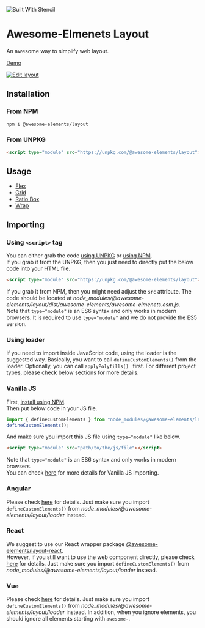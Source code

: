 ![Built With Stencil](https://img.shields.io/badge/-Built%20With%20Stencil-16161d.svg?logo=data%3Aimage%2Fsvg%2Bxml%3Bbase64%2CPD94bWwgdmVyc2lvbj0iMS4wIiBlbmNvZGluZz0idXRmLTgiPz4KPCEtLSBHZW5lcmF0b3I6IEFkb2JlIElsbHVzdHJhdG9yIDE5LjIuMSwgU1ZHIEV4cG9ydCBQbHVnLUluIC4gU1ZHIFZlcnNpb246IDYuMDAgQnVpbGQgMCkgIC0tPgo8c3ZnIHZlcnNpb249IjEuMSIgaWQ9IkxheWVyXzEiIHhtbG5zPSJodHRwOi8vd3d3LnczLm9yZy8yMDAwL3N2ZyIgeG1sbnM6eGxpbms9Imh0dHA6Ly93d3cudzMub3JnLzE5OTkveGxpbmsiIHg9IjBweCIgeT0iMHB4IgoJIHZpZXdCb3g9IjAgMCA1MTIgNTEyIiBzdHlsZT0iZW5hYmxlLWJhY2tncm91bmQ6bmV3IDAgMCA1MTIgNTEyOyIgeG1sOnNwYWNlPSJwcmVzZXJ2ZSI%2BCjxzdHlsZSB0eXBlPSJ0ZXh0L2NzcyI%2BCgkuc3Qwe2ZpbGw6I0ZGRkZGRjt9Cjwvc3R5bGU%2BCjxwYXRoIGNsYXNzPSJzdDAiIGQ9Ik00MjQuNywzNzMuOWMwLDM3LjYtNTUuMSw2OC42LTkyLjcsNjguNkgxODAuNGMtMzcuOSwwLTkyLjctMzAuNy05Mi43LTY4LjZ2LTMuNmgzMzYuOVYzNzMuOXoiLz4KPHBhdGggY2xhc3M9InN0MCIgZD0iTTQyNC43LDI5Mi4xSDE4MC40Yy0zNy42LDAtOTIuNy0zMS05Mi43LTY4LjZ2LTMuNkgzMzJjMzcuNiwwLDkyLjcsMzEsOTIuNyw2OC42VjI5Mi4xeiIvPgo8cGF0aCBjbGFzcz0ic3QwIiBkPSJNNDI0LjcsMTQxLjdIODcuN3YtMy42YzAtMzcuNiw1NC44LTY4LjYsOTIuNy02OC42SDMzMmMzNy45LDAsOTIuNywzMC43LDkyLjcsNjguNlYxNDEuN3oiLz4KPC9zdmc%2BCg%3D%3D&colorA=16161d&style=flat-square)

# Awesome-Elmenets Layout

An awesome way to simplify web layout.

[Demo](https://awesome-elements.github.io/layout/)

[![Edit layout](https://codesandbox.io/static/img/play-codesandbox.svg)](https://codesandbox.io/s/layout-7uhuv?fontsize=14&hidenavigation=1&theme=dark)

## Installation

### From NPM
```sh
npm i @awesome-elements/layout
```

### From UNPKG
```html
<script type="module" src="https://unpkg.com/@awesome-elements/layout"></script>
```

## Usage
- [Flex](./src/components/awesome-flex/readme.md)
- [Grid](./src/components/awesome-grid/readme.md)
- [Ratio Box](./src/components/awesome-ratio-box/readme.md)
- [Wrap](./src/components/awesome-wrap/readme.md)

## Importing

### Using `<script>` tag
You can either grab the code [using UNPKG](#from-unpkg) or [using NPM](#from-npm).  
If you grab it from the UNPKG, then you just need to directly put the below code into your HTML file.
```html
<script type="module" src="https://unpkg.com/@awesome-elements/layout"></script>
```
If you grab it from NPM, then you might need adjust the `src` attribute. The code should be located at _node_modules/@awesome-elements/layout/dist/awesome-elements/awesome-elmenets.esm.js_.  
Note that `type="module"` is an ES6 syntax and only works in modern browsers. It is required to use `type="module"` and we do not provide the ES5 version.

### Using loader
If you need to import inside JavaScript code, using the loader is the suggested way. Basically, you want to call `defineCustomElements()` from the loader. Optionally, you can call `applyPolyfills() ` first. For different project types, please check below sections for more details.

### Vanilla JS
First, [install using NPM](#from-npm).  
Then put below code in your JS file.
```js
import { defineCustomElements } from "node_modules/@awesome-elements/layout/loader";
defineCustomElements();
```
And make sure you import this JS file using `type="module"` like below.
```html
<script type="module" src="path/to/the/js/file"></script>
```
Note that `type="module"` is an ES6 syntax and only works in modern browsers.  
You can check [here](https://stenciljs.com/docs/javascript) for more details for Vanilla JS importing.

### Angular
Please check [here](https://stenciljs.com/docs/angular) for details. Just make sure you import `defineCustomElements()` from _node_modules/@awesome-elements/layout/loader_ instead.

### React
We suggest to use our React wrapper package [@awesome-elements/layout-react](https://www.npmjs.com/package/@awesome-elements/layout-react).  
However, if you still want to use the web component directly, please check [here](https://stenciljs.com/docs/react) for details. Just make sure you import `defineCustomElements()` from _node_modules/@awesome-elements/layout/loader_ instead.

### Vue
Please check [here](https://stenciljs.com/docs/vue) for details. Just make sure you import `defineCustomElements()` from _node_modules/@awesome-elements/layout/loader_ instead. In addition, when you ignore elements, you should ignore all elements starting with `awesome-`.
